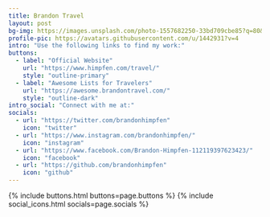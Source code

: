 ```yaml
---	
title: Brandon Travel
layout: post
bg-img: https://images.unsplash.com/photo-1557682250-33bd709cbe85?q=80&w=2029&auto=format&fit=crop&ixlib=rb-4.0.3&ixid=M3wxMjA3fDB8MHxwaG90by1wYWdlfHx8fGVufDB8fHx8fA%3D%3D
profile-pic: https://avatars.githubusercontent.com/u/1442931?v=4
intro: "Use the following links to find my work:"
buttons:
  - label: "Official Website"
    url: "https://www.himpfen.com/travel/"
    style: "outline-primary"
  - label: "Awesome Lists for Travelers"
    url: "https://awesome.brandontravel.com/"
    style: "outline-dark"
intro_social: "Connect with me at:"
socials:
  - url: "https://twitter.com/brandonhimpfen"
    icon: "twitter"
  - url: "https://www.instagram.com/brandonhimpfen/"
    icon: "instagram"
  - url: "https://www.facebook.com/Brandon-Himpfen-112119397623423/"
    icon: "facebook"
  - url: "https://github.com/brandonhimpfen"
    icon: "github"
---	
```


{% include buttons.html buttons=page.buttons %}
{% include social_icons.html socials=page.socials %}